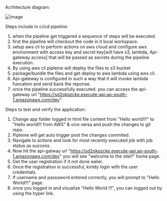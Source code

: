 Acrhitecture diagram:


![image](https://github.com/user-attachments/assets/a256bc8c-0298-4644-a4be-3b79cabca674)




Steps include in ci/cd pipeline:

 1. when the pipeline get triggered a sequence of steps will be executed.
 2. first the pipeline will checkout the code in it local workspace.
 3. setup aws cli to perform actions on aws cloud and configure aws environment with access key and secret key[will have s3, lambda, Api-gateway access] that will be passed as secrets during the pipeline execution.
 4. By using aws cli pipleine will deploy the files to s3 bucket
 5. package/bundle the files and get deploy to aws lambda using aws cli.
 6. Api-gateway is configured in such a way that it will invoke lambda funcation and send back the reponse.
 7. once the pipeline successfully executed. you can access the api-gateway url "https://sd2okqzcke.execute-api.ap-south-1.amazonaws.com/dev"


Steps to test and verify the application:

 1. Change app folder logged in html file content from "Hello world!!!" to "Hello world!!! from AWS" & vice versa and push the changes to git repo.
 2. Pipleine will get auto trigger post the changes commited.
 3. Navigate to actions and look for most recently executed job with job status as success.
 4. Now hit the api-gatway url "https://sd2okqzcke.execute-api.ap-south-1.amazonaws.com/dev" you will see "welcome to the site!!" home page.
 5. Get the user registration if it not done ealier.
 6. Once the registration is successful, kinldy login with the user credentials.
 7. If username and passsword entered correctly, you will prompt to "Hello World!!!" page.
 8. once you logged in and visualize "Hello World !!!", you can logged out by using the hyper link.
